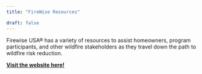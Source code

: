 ```yaml
---
title: "FireWise Resources"

draft: false
---
```


Firewise USA® has a variety of resources to assist homeowners, program participants, and other wildfire stakeholders as they travel down the path to wildfire risk reduction.

[**Visit the website here!**](https://www.nfpa.org/education-and-research/wildfire/firewise-usa/firewise-usa-resources)





